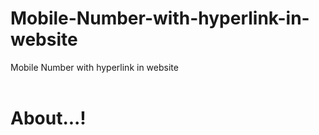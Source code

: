 # Mobile-Number-with-hyperlink-in-website
Mobile Number with hyperlink in website
 <br><br>
 
# About...!
